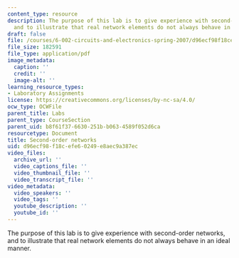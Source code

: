 ```yaml
---
content_type: resource
description: The purpose of this lab is to give experience with second-order networks,
  and to illustrate that real network elements do not always behave in an ideal manner.
draft: false
file: /courses/6-002-circuits-and-electronics-spring-2007/d96ecf98f18cefe60249e8aec9a387ec_lab3.pdf
file_size: 182591
file_type: application/pdf
image_metadata:
  caption: ''
  credit: ''
  image-alt: ''
learning_resource_types:
- Laboratory Assignments
license: https://creativecommons.org/licenses/by-nc-sa/4.0/
ocw_type: OCWFile
parent_title: Labs
parent_type: CourseSection
parent_uid: b8f61f37-6630-251b-b063-4589f052d6ca
resourcetype: Document
title: Second-order networks
uid: d96ecf98-f18c-efe6-0249-e8aec9a387ec
video_files:
  archive_url: ''
  video_captions_file: ''
  video_thumbnail_file: ''
  video_transcript_file: ''
video_metadata:
  video_speakers: ''
  video_tags: ''
  youtube_description: ''
  youtube_id: ''
---
```

The purpose of this lab is to give experience with second-order networks, and to illustrate that real network elements do not always behave in an ideal manner.